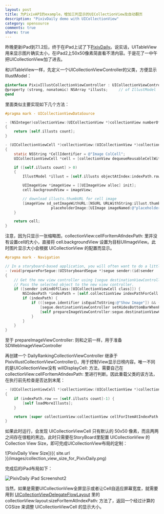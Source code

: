 ```yaml
---
layout: post
title: 为PixivAPI的example，增加三列显示的UICollectionView及自动翻页
description: "PixivDaily demo with UICollectionView"
category: opensource
comments: true
share: true
---
```


昨晚更新iPad到7.1.2后，终于在iPad上试了下[PixivDaily](https://github.com/upbit/PixivAPI_iOS/tree/master/examples/PixivDaily)。说实话，UITableView用来显示图片确实太小，在iPad2上50x50像素简直看不清内容。于是花了一中午把UICollectionView加了进去。

和UITableView一样，先定义一个UICollectionViewController的父类，方便显示IllustModel：

```objective-c
@interface PixivIllustCollectionViewController : UICollectionViewController
@property (strong, nonatomic) NSArray *illusts;     // of IllustModel
@end
```

里面类似主要实现如下几个方法：

```objective-c
#pragma mark - UICollectionViewDataSource

- (NSInteger)collectionView:(UICollectionView *)collectionView numberOfItemsInSection:(NSInteger)section
{
    return [self.illusts count];
}

- (UICollectionViewCell *)collectionView:(UICollectionView *)collectionView cellForItemAtIndexPath:(NSIndexPath *)indexPath
{
    static NSString *CellIdentifier = @"Image ColCell";
    UICollectionViewCell *cell = [collectionView dequeueReusableCellWithReuseIdentifier:CellIdentifier forIndexPath:indexPath];

    if ([self.illusts count] > 0)
    {
        IllustModel *illust = [self.illusts objectAtIndex:indexPath.row];

        UIImageView *imageView = [[UIImageView alloc] init];
        cell.backgroundView = imageView;

        // download illusts.thumbURL for cell image
        [imageView sd_setImageWithURL:[NSURL URLWithString:illust.thumbURL]
                     placeholderImage:[UIImage imageNamed:@"placeholder"] options:indexPath.row == 0 ? SDWebImageRefreshCached : 0];
    }

    return cell;
}
```

注意，因为只显示一张缩略图，collectionView:cellForItemAtIndexPath: 里并没有设置cell的大小，直接将 cell.backgroundView 设置为目标UIImageView。此时图片显示大小会根据 UICollectionView 的配置而显示。

```objective-c
#pragma mark - Navigation

// In a storyboard-based application, you will often want to do a little preparation before navigation
- (void)prepareForSegue:(UIStoryboardSegue *)segue sender:(id)sender
{
    // Get the new view controller using [segue destinationViewController].
    // Pass the selected object to the new view controller.
    if ([sender isKindOfClass:[UICollectionViewCell class]]) {
        NSIndexPath *indexPath = [self.collectionView indexPathForCell:sender];
        if (indexPath) {
            if (([segue.identifier isEqualToString:@"Show Image"]) && ([segue.destinationViewController isKindOfClass:[PixivImageViewController class]])) {
                [segue.destinationViewController setHidesBottomBarWhenPushed:YES];
                [self prepareImageViewController:segue.destinationViewController toDisplayPhoto:self.illusts[indexPath.row] mobileSize:NO];
            }
        }
    }
}
```

至于 prepareImageViewController: 则和之前一样，用于准备SDWebImageViewController

再创建一个 DailyRankingCollectionViewController 继承于 PixivIllustCollectionViewController()，用于控制View显示日榜内容。唯一不同的是UICollectionView没有 willDisplayCell: 方法，需要自己在 collectionView:cellForItemAtIndexPath: 里进行判断。因此重载父类的该方法，在执行前先检查是否达到末尾：

```objective-c
- (UICollectionViewCell *)collectionView:(UICollectionView *)collectionView cellForItemAtIndexPath:(NSIndexPath *)indexPath
{
    if (indexPath.row == [self.illusts count]-1) {
        [self loadMoreIllusts];
    }

    return [super collectionView:collectionView cellForItemAtIndexPath:indexPath];
}
```

如果此时运行，会发现 UICollectionViewCell 只有默认的 50x50 像素，而且两两之间存在很粗的黑边。此时只需要在StoryBoard里配置 UICollectionView 的 Collection View Size，即可完成UICollectionView布局的定制：

![PixivDaily View Size]({{ site.url }}/images/collection_view_size_for_PixivDaily.png)

完成后的iPad布局如下：

![PixivDaily iPad Screenshot2](https://raw.github.com/upbit/PixivAPI_iOS/master/examples/screenshots/PixivDaily_04.png)

当然，如果是需要UICollectionView全屏显示或者让Cell自适应屏幕宽度，就需要用到 [UICollectionViewDelegateFlowLayout](https://developer.apple.com/library/ios/documentation/uikit/reference/UICollectionViewDelegateFlowLayout_protocol/Reference/Reference.html) 里的 collectionView:layout:sizeForItemAtIndexPath: 方法了，返回一个经过计算的 CGSize 来调整 UICollectionViewCell 的显示大小。
